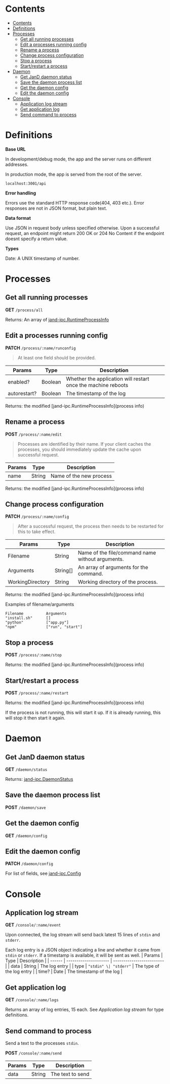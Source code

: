 # Contents
- [Contents](#contents)
- [Definitions](#definitions)
- [Processes](#processes)
  - [Get all running processes](#get-all-running-processes)
  - [Edit a processes running config](#edit-a-processes-running-config)
  - [Rename a process](#rename-a-process)
  - [Change process configuration](#change-process-configuration)
  - [Stop a process](#stop-a-process)
  - [Start/restart a process](#startrestart-a-process)
- [Daemon](#daemon)
  - [Get JanD daemon status](#get-jand-daemon-status)
  - [Save the daemon process list](#save-the-daemon-process-list)
  - [Get the daemon config](#get-the-daemon-config)
  - [Edit the daemon config](#edit-the-daemon-config)
- [Console](#console)
  - [Application log stream](#application-log-stream)
  - [Get application log](#get-application-log)
  - [Send command to process](#send-command-to-process)

# Definitions

**Base URL**

In development/debug mode, the app and the server runs on different addresses.

In production mode, the app is served from the root of the server.
```
localhost:3001/api
```

**Error handling**

Errors use the standard HTTP response code(404, 403 etc.). Error responses are not in JSON format, but plain text.

**Data format**

Use JSON in request body unless specified otherwise. Upon a successful request, an endpoint might return 200 OK or 204 No Content if the endpoint doesnt specify a return value.

**Types**

Date: A UNIX timestamp of number.

# Processes

## Get all running processes

**GET** `/process/all`

Returns: An array of [jand-ipc.RuntimeProcessInfo](https://github.com/skybird23333/jand-ipc#runtimeprocessinfo--object)

## Edit a processes running config

**PATCH** `/process/:name/runconfig`

> At least one field should be provided.

| Params       | Type    | Description                                                   |
| ------------ | ------- | ------------------------------------------------------------- |
| enabled?     | Boolean | Whether the application will restart once the machine reboots |
| autorestart? | Boolean | The timestamp of the log                                      |

Returns: the modified [jand-ipc.RuntimeProcessInfo](process info)

## Rename a process
**POST** `/process/:name/edit`
> Processes are identified by their name. If your client caches the processes, you should immediately update the cache upon successful request.

| Params | Type   | Description             |
| ------ | ------ | ----------------------- |
| name   | String | Name of the new process |

Returns: the modified [jand-ipc.RuntimeProcessInfo](process info)

## Change process configuration

**PATCH** `/process/:name/config`

> After a successful request, the process then needs to be restarted for this to take effect.

| Params           | Type     | Description                                      |
| ---------------- | -------- | ------------------------------------------------ |
| Filename         | String   | Name of the file/command name without arguments. |
| Arguments        | String[] | An array of arguments for the command.           |
| WorkingDirectory | String   | Working directory of the process.                |

Returns: the modified [jand-ipc.RuntimeProcessInfo](process info)

Examples of filename/arguments

```
Filename          Arguments
"install.sh"      []
"python"          ["app.py"]
"npm"             ["run", "start"]
```


## Stop a process

**POST** `/process/:name/stop`

Returns: the modified [jand-ipc.RuntimeProcessInfo](process info)


## Start/restart a process

**POST** `/process/:name/restart`

Returns: the modified [jand-ipc.RuntimeProcessInfo](process info)

If the process is not running, this will start it up. If it is already running, this will stop it then start it again.

# Daemon

## Get JanD daemon status

**GET** `/daemon/status`

Returns: [jand-ipc.DaemonStatus](https://github.com/skybird23333/jand-ipc#daemonstatus--object)

## Save the daemon process list

**POST** `/daemon/save`

## Get the daemon config
**GET** `/daemon/config`

## Edit the daemon config

**PATCH** `/daemon/config`

For list of fields, see [jand-ipc.Config](https://github.com/skybird23333/jand-ipc#config--object)

# Console

## Application log stream

**GET** `/console/:name/event`

Upon connected, the log stream will send back latest 15 lines of `stdin` and `stderr`.

Each log entry is a JSON object indicating a line and whether it came from `stdin` or `stderr`. If a timestamp is available, it will be sent as well.
| Params | Type                  | Description               |
| ------ | --------------------- | ------------------------- |
| data   | String                | The log entry             |
| type   | `"stdin" \| "stderr"` | The type of the log entry |
| time?  | Date                  | The timestamp of the log  |

## Get application log

**GET** `/console/:name/logs`

Returns an array of log entries, 15 each. See *Application log stream* for type definitions.

## Send command to process

Send a text to the processes `stdin`.

**POST** `/console/:name/send`

| Params | Type   | Description      |
| ------ | ------ | ---------------- |
| data   | String | The text to send |